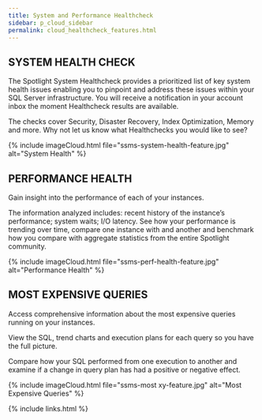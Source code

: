 ```yaml
---
title: System and Performance Healthcheck
sidebar: p_cloud_sidebar
permalink: cloud_healthcheck_features.html
---
```






## SYSTEM HEALTH CHECK
The Spotlight System Healthcheck provides a prioritized list of key system health issues enabling you to pinpoint and address these issues within your SQL Server infrastructure. You will receive a notification in your account inbox the moment Healthcheck results are available.

The checks cover Security, Disaster Recovery, Index Optimization, Memory and more. Why not let us know what Healthchecks you would like to see?

{% include imageCloud.html file="ssms-system-health-feature.jpg" alt="System Health" %}


## PERFORMANCE HEALTH
Gain insight into the performance of each of your instances.

The information analyzed includes: recent history of the instance’s performance; system waits; I/O latency. See how your performance is trending over time, compare one instance with and another and benchmark how you compare with aggregate statistics from the entire Spotlight community.

{% include imageCloud.html file="ssms-perf-health-feature.jpg" alt="Performance Health" %}

## MOST EXPENSIVE QUERIES
Access comprehensive information about the most expensive queries running on your instances.

View the SQL, trend charts and execution plans for each query so you have the full picture.

Compare how your SQL performed from one execution to another and examine if a change in query plan has had a positive or negative effect.

{% include imageCloud.html file="ssms-most xy-feature.jpg" alt="Most Expensive Queries" %}



{% include links.html %}
